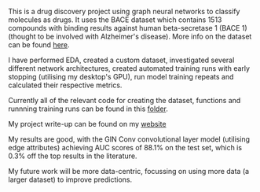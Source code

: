 This is a drug discovery project using graph neural networks to classify molecules as drugs. 
It uses the BACE dataset which contains 1513 compounds with binding results against human beta-secretase 1 (BACE 1) (thought to be involved with Alzheimer's disease). More info on the dataset can be found [here](https://deepchem.readthedocs.io/en/latest/api_reference/moleculenet.html).

I have performed EDA, created a custom dataset, investigated several different network architectures, created automated training runs with early stopping (utilising my desktop's GPU),
run model training repeats and calculated their respective metrics. 

Currently all of the relevant code for creating the dataset, functions and runnning training runs can be found in this [folder](https://github.com/lnsayer/drug_discovery_with_bace_dataset/tree/main/going_modular_python). 

My project write-up can be found on my [website](https://lnsayer.github.io//my-website/2024-09-25-Graph-Neural-Network-Project-Drug-Discovery-with-the-BACE-dataset/)

My results are good, with the GIN Conv convolutional layer model (utilising edge attributes) achieving AUC scores of 88.1% on the test set, which is 0.3% off the top results in the literature. 

My future work will be more data-centric, focussing on using more data (a larger dataset) to improve predictions. 
